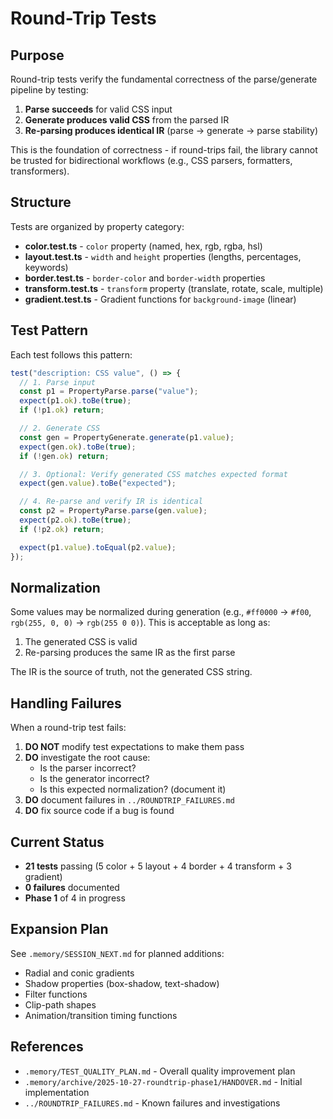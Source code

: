 # Round-Trip Tests

## Purpose

Round-trip tests verify the fundamental correctness of the parse/generate pipeline by testing:

1. **Parse succeeds** for valid CSS input
2. **Generate produces valid CSS** from the parsed IR
3. **Re-parsing produces identical IR** (parse → generate → parse stability)

This is the foundation of correctness - if round-trips fail, the library cannot be trusted for bidirectional workflows (e.g., CSS parsers, formatters, transformers).

## Structure

Tests are organized by property category:

- **color.test.ts** - `color` property (named, hex, rgb, rgba, hsl)
- **layout.test.ts** - `width` and `height` properties (lengths, percentages, keywords)
- **border.test.ts** - `border-color` and `border-width` properties
- **transform.test.ts** - `transform` property (translate, rotate, scale, multiple)
- **gradient.test.ts** - Gradient functions for `background-image` (linear)

## Test Pattern

Each test follows this pattern:

```typescript
test("description: CSS value", () => {
  // 1. Parse input
  const p1 = PropertyParse.parse("value");
  expect(p1.ok).toBe(true);
  if (!p1.ok) return;

  // 2. Generate CSS
  const gen = PropertyGenerate.generate(p1.value);
  expect(gen.ok).toBe(true);
  if (!gen.ok) return;

  // 3. Optional: Verify generated CSS matches expected format
  expect(gen.value).toBe("expected");

  // 4. Re-parse and verify IR is identical
  const p2 = PropertyParse.parse(gen.value);
  expect(p2.ok).toBe(true);
  if (!p2.ok) return;

  expect(p1.value).toEqual(p2.value);
});
```

## Normalization

Some values may be normalized during generation (e.g., `#ff0000` → `#f00`, `rgb(255, 0, 0)` → `rgb(255 0 0)`). This is acceptable as long as:

1. The generated CSS is valid
2. Re-parsing produces the same IR as the first parse

The IR is the source of truth, not the generated CSS string.

## Handling Failures

When a round-trip test fails:

1. **DO NOT** modify test expectations to make them pass
2. **DO** investigate the root cause:
   - Is the parser incorrect?
   - Is the generator incorrect?
   - Is this expected normalization? (document it)
3. **DO** document failures in `../ROUNDTRIP_FAILURES.md`
4. **DO** fix source code if a bug is found

## Current Status

- **21 tests** passing (5 color + 5 layout + 4 border + 4 transform + 3 gradient)
- **0 failures** documented
- **Phase 1** of 4 in progress

## Expansion Plan

See `.memory/SESSION_NEXT.md` for planned additions:
- Radial and conic gradients
- Shadow properties (box-shadow, text-shadow)
- Filter functions
- Clip-path shapes
- Animation/transition timing functions

## References

- `.memory/TEST_QUALITY_PLAN.md` - Overall quality improvement plan
- `.memory/archive/2025-10-27-roundtrip-phase1/HANDOVER.md` - Initial implementation
- `../ROUNDTRIP_FAILURES.md` - Known failures and investigations
